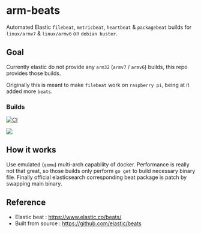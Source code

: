 # arm-beats

Automated Elastic `filebeat`, `metricbeat`, `heartbeat` & `packagebeat` builds for `linux/armv7` & `linux/armv6` on `debian buster`.

## Goal

Currently elastic do not provide any `arm32` (`armv7` / `armv6`) builds, this repo provides those builds.

Originally this is meant to make `filebeat` work on `raspberry pi`, being at it added more `beats`.

### Builds

[![CI](https://github.com/vrince/arm-beats/actions/workflows/beats.yml/badge.svg)](https://github.com/vrince/arm-beats/actions/workflows/beats.yml)

[![](http://github-actions.40ants.com/vrince/arm-beats/matrix.svg)](https://github.com/vrince/arm-beats)
## How it works

Use emulated (`qemu`) multi-arch capability of docker. Performance is really not that great, so those builds only perform `go get` to build necessary binary file. Finally official elasticsearch corresponding beat package is patch by swapping main binary.

## Reference

* Elastic beat : https://www.elastic.co/beats/
* Built from source : https://github.com/elastic/beats

